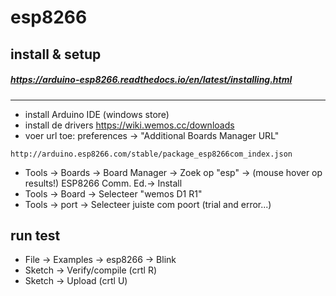 # esp8266 

## install & setup

##### https://arduino-esp8266.readthedocs.io/en/latest/installing.html

---


* install Arduino IDE (windows store)
* install de drivers https://wiki.wemos.cc/downloads
* voer url toe: preferences -> "Additional Boards Manager URL"

 ```http://arduino.esp8266.com/stable/package_esp8266com_index.json```
  
* Tools -> Boards -> Board Manager -> Zoek op "esp" -> (mouse hover op results!) ESP8266 Comm. Ed.-> Install 
* Tools -> Board -> Selecteer "wemos D1 R1"
* Tools -> port -> Selecteer juiste com poort (trial and error...)

## run test
* File -> Examples -> esp8266 -> Blink
* Sketch -> Verify/compile (crtl R)
* Sketch -> Upload (crtl U)

